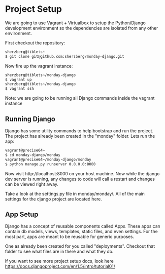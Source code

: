 Project Setup
=============

We are going to use Vagrant + Virtualbox to setup the Python/Django development environment so the dependencies are isolated from any other environment.

First checkout the repository:

```bash
sherzberg@tiblets~
$ git clone git@github.com:sherzberg/monday-django.git
```

Now fire up the vagrant instance:

```bash
sherzberg@tiblets~/monday-django
$ vagrant up
sherzberg@tiblets~/monday-django
$ vagrant ssh
```

Note: we are going to be running all Django commands inside the vagrant instance

Running Django
------------

Django has some utility commands to help bootstrap and run the project. The project has already been created in the "monday" folder. Lets run the app:

```bash
vagrant@precise64~
$ cd monday-django/monday
vagrant@precise64~/monday-django/monday
$ python manage.py runserver 0.0.0.0:8000
```

Now visit http://localhost:8000 on your host machine. Now while the django dev server is running, any changes to code will call a restart and changes can be viewed right away.

Take a look at the settings.py file in monday/monday/. All of the main settings for the django project are located here.

App Setup
---------

Django has a concept of reusable components called Apps. These apps can contain db models, views, templates, static files, and even settings. For the most part, apps are meant to be reusable for generic purposes.

One as already been created for you called "deployments". Checkout that folder to see what files are in there and what they do.

If you want to see more project setup docs, look here https://docs.djangoproject.com/en/1.5/intro/tutorial01/
